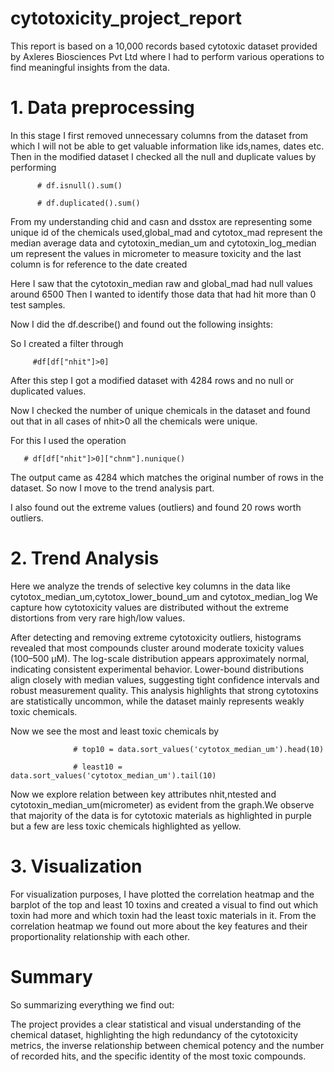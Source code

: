 # cytotoxicity_project_report

This report is based on a 10,000 records based cytotoxic dataset provided by Axleres Biosciences Pvt Ltd where I had to perform various operations to find meaningful insights from the data.

# 1. Data preprocessing

In this stage I first removed unnecessary columns from the dataset from which I will not be able to get valuable information like ids,names, dates etc.
Then in the modified dataset I checked all the null and duplicate values by performing 
         
          # df.isnull().sum()
          
          # df.duplicated().sum()

From my understanding chid and casn and dsstox are representing some unique id of the chemicals used,global_mad and cytotox_mad represent the median average data and cytotoxin_median_um and cytotoxin_log_median um represent the values in micrometer to measure toxicity and the last column is for reference to the date created


Here I saw that the cytotoxin_median raw and global_mad had null values around 6500
Then I wanted to identify those data that had hit more than 0 test samples.

Now I did the df.describe() and found out the following insights:


So I created a filter through 

         #df[df["nhit"]>0]
         
After this step I got a modified dataset with 4284 rows and no null or duplicated values.

Now I checked the number of unique chemicals in the dataset and found out that in all cases of nhit>0 all the chemicals were unique.


For this I used the operation 

       # df[df["nhit"]>0]["chnm"].nunique()
       
The output came as 4284 which matches the original number of rows in the dataset.
So now I move to the trend analysis part.

I also found out the extreme values (outliers) and found 20 rows worth outliers.

# 2. Trend Analysis

Here we analyze the trends of selective key columns in the data like cytotox_median_um,cytotox_lower_bound_um and cytotox_median_log
We capture how cytotoxicity values are distributed without the extreme distortions from very rare high/low values.

After detecting and removing extreme cytotoxicity outliers, histograms revealed that most compounds cluster around moderate toxicity values (100–500 µM). The log-scale distribution appears approximately normal, indicating consistent experimental behavior. Lower-bound distributions align closely with median values, suggesting tight confidence intervals and robust measurement quality. This analysis highlights that strong cytotoxins are statistically uncommon, while the dataset mainly represents weakly toxic chemicals.

Now we see the most and least toxic chemicals by

                  # top10 = data.sort_values('cytotox_median_um').head(10)

                  # least10 = data.sort_values('cytotox_median_um').tail(10)
                  
Now we explore relation between key attributes nhit,ntested and cytotoxin_median_um(micrometer) as evident from the graph.We observe that majority of the data is for cytotoxic materials as highlighted in purple but a few are less toxic chemicals highlighted as yellow.

# 3. Visualization

For visualization purposes, I have plotted the correlation heatmap and the barplot of the top and least 10 toxins and created a visual to find out which toxin had more and which toxin had the least toxic materials in it.
From the correlation heatmap we found out more about the key features and their proportionality relationship with each other.

# Summary

So summarizing everything we find out:

The project provides a clear statistical and visual understanding of the chemical dataset, highlighting the high redundancy of the cytotoxicity metrics, the inverse relationship between chemical potency and the number of recorded hits, and the specific identity of the most toxic compounds.



